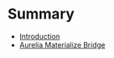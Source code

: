 # Summary

* [Introduction](README.md)
* [Aurelia Materialize Bridge](aurelia_materialize_bridge.md)

